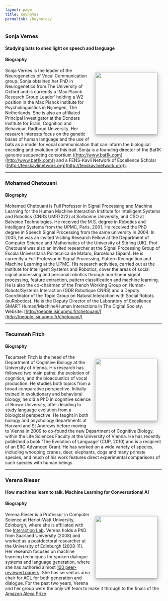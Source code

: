 ```yaml
---
layout: page
title: Keynotes
permalink: /keynotes/
---
```


### Sonja Vernes

#### **Studying bats to shed light on speech and language**

#### Biography
<img style="float:right; width: 200px; right; margin: 1em; overflow: auto; box-shadow: 0 4px 8px 0 rgba(0, 0, 0, 0.2), 0 6px 20px 0 rgba(0, 0, 0, 0.19);" src="{{ site.baseurl }}/assets/Vernes.jpg">

Sonja Vernes is the leader of the Neurogenetics of Vocal Communication group. Sonja obtained her PhD in Neurogenetics from The University of Oxford and is currently a ‘Max Planck Research Group Leader’ holding a W2 position in the Max Planck Institute for Psycholinguistics in Nijmegen, The Netherlands. She is also an affiliated Principal Investigator at the Donders Institute for Brain, Cognition and Behaviour, Radboud University. Her research interests focus on the genetic bases of human language and the use of bats as a model for vocal communication that can inform the biological encoding and evolution of this trait. Sonja is a founding director of the Bat1K genome sequencing consortium ([http://www.bat1k.com](http://www.bat1k.com)) and a FENS-Kavli Network of Excellence Scholar ([http://fenskavlinetwork.org](http://fenskavlinetwork.org)).

<hr/>

### Mohamed Chetouani

#### Biography

Mohamed Chetouani is Full Professor in Signal Processing and Machine Learning for the Human Machine Interaction Institute for Intelligent Systems and Robotics (CNRS UMR7222) at Sorbonne University, and CSO
at Batvoice Technologies. He received the M.S. degree in Robotics and Intelligent Systems from the UPMC, Paris, 2001. He received the PhD degree in Speech Signal Processing from the same university in 2004. In 2005, he was an invited Visiting Research Fellow at the Department of Computer Science and Mathematics of the University of Stirling (UK). Prof. Chetouani was also an invited researcher at the Signal Processing Group of Escola Universitaria Politecnica de Mataro, Barcelona (Spain). He is currently a Full Professor in Signal Processing, Pattern Recognition and Machine Learning at the UPMC. His research activities, carried out at the Institute for Intelligent Systems and Robotics, cover the areas of social signal processing and personal robotics through non-linear signal processing, feature extraction, pattern classification and machine learning. He is also the co-chairman of the French Working Group on Human- Robots/Systems Interaction (GDR Robotique CNRS) and a Deputy Coordinator of the Topic Group on Natural Interaction with Social Robots (euRobotics). He is the Deputy Director of the Laboratory of Excellence SMART Human/Machine/Human Interactions In The Digital Society. Website: [http://people.isir.upmc.fr/chetouani/](http://people.isir.upmc.fr/chetouani/) 

<hr/>

### Tecumseh Fitch

#### Biography
<img style="float:right; width: 200px; right; margin: 1em; overflow: auto; box-shadow: 0 4px 8px 0 rgba(0, 0, 0, 0.2), 0 6px 20px 0 rgba(0, 0, 0, 0.19);" src="{{ site.baseurl }}/assets/Fitch.png">

Tecumseh Fitch is the head of the Department of Cognitive Biology at the University of Vienna. His research has followed two main paths: the evolution of cognition, and the bioacoustics of vocal production. He studies both topics from a broad comparative perspective. Initially trained in evolutionary and behavioral biology, he did a PhD in cognitive science at Brown University, after deciding to study language evolution from a biological perspective. He taught in both biology and psychology departments at Harvard and St Andrews before moving to Vienna in 2009 to co-found the new Department of Cognitive Biology, within the Life Sciences Faculty at the University of Vienna. He has recently published a book ‘The Evolution of Language’ (CUP, 2010) and is a recipient of an ERC Advanced Grant. He has worked on a wide variety of species, including whooping cranes, deer, elephants, dogs and many primate species, and much of his work features direct experimental comparisons of such species with human beings.

<hr/>

### Verena Rieser

#### **How machines learn to talk. Machine Learning for Conversational AI**

#### Biography
<img style="float:right; width: 200px; right; margin: 1em; overflow: auto; box-shadow: 0 4px 8px 0 rgba(0, 0, 0, 0.2), 0 6px 20px 0 rgba(0, 0, 0, 0.19);" src="{{ site.baseurl }}/assets/vrieser.jpg">

Verena Rieser is a Professor in Computer Science at Heriot-Watt University, Edinburgh, where she is affiliated with the [Interaction Lab](https://sites.google.com/site/hwinteractionlab/). Verena holds a PhD from Saarland University (2008) and worked as a postdoctoral researcher at the University of Edinburgh (2008-11). Her research focuses on machine learning techniques for spoken dialogue systems and language generation, where she has authored almost [100 peer-reviewed papers](https://scholar.google.com/citations?hl=en&user=4c2k2LEAAAAJ&view_op=list_works&sortby=pubdate). She has served as area chair for ACL for both generation and dialogue. For the past two years,  Verena and her group were the only UK team to make it through to the finals of the [Amazon Alexa Prize](https://developer.amazon.com/alexaprize).



